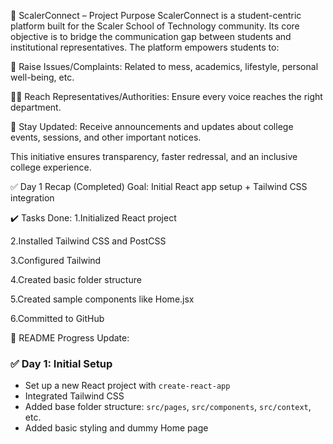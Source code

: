 🎯 ScalerConnect – Project Purpose
ScalerConnect is a student-centric platform built for the Scaler School of Technology community. Its core objective is to bridge the communication gap between students and institutional representatives. The platform empowers students to:

📌 Raise Issues/Complaints: Related to mess, academics, lifestyle, personal well-being, etc.

🧑‍💼 Reach Representatives/Authorities: Ensure every voice reaches the right department.

📢 Stay Updated: Receive announcements and updates about college events, sessions, and other important notices.

This initiative ensures transparency, faster redressal, and an inclusive college experience.



✅ Day 1 Recap (Completed)
Goal: Initial React app setup + Tailwind CSS integration

✔️ Tasks Done:
1.Initialized React project

2.Installed Tailwind CSS and PostCSS

3.Configured Tailwind

4.Created basic folder structure

5.Created sample components like Home.jsx

6.Committed to GitHub

📄 README Progress Update:
### ✅ Day 1: Initial Setup
- Set up a new React project with `create-react-app`
- Integrated Tailwind CSS
- Added base folder structure: `src/pages`, `src/components`, `src/context`, etc.
- Added basic styling and dummy Home page

